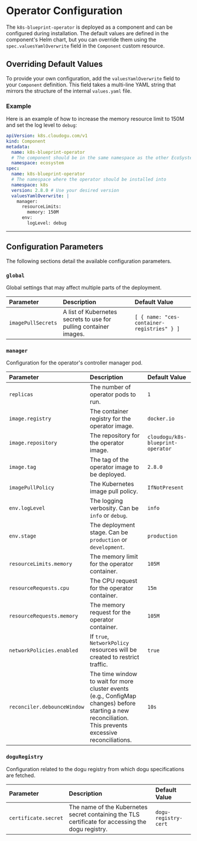# Operator Configuration

The `k8s-blueprint-operator` is deployed as a component and can be configured during installation. The default values are defined in the component's Helm chart, but you can override them using the `spec.valuesYamlOverwrite` field in the `Component` custom resource.

## Overriding Default Values

To provide your own configuration, add the `valuesYamlOverwrite` field to your `Component` definition. This field takes a multi-line YAML string that mirrors the structure of the internal `values.yaml` file.

### Example

Here is an example of how to increase the memory resource limit to 150M and set the log level to `debug`:

```yaml
apiVersion: k8s.cloudogu.com/v1
kind: Component
metadata:
  name: k8s-blueprint-operator
  # The component should be in the same namespace as the other EcoSystem components
  namespace: ecosystem
spec:
  name: k8s-blueprint-operator
  # The namespace where the operator should be installed into
  namespace: k8s
  version: 2.8.0 # Use your desired version
  valuesYamlOverwrite: |
    manager:
      resourceLimits:
        memory: 150M
      env:
        logLevel: debug
```

---

## Configuration Parameters

The following sections detail the available configuration parameters.

### `global`

Global settings that may affect multiple parts of the deployment.

| Parameter | Description | Default Value |
| :--- | :--- | :--- |
| `imagePullSecrets` | A list of Kubernetes secrets to use for pulling container images. | `[ { name: "ces-container-registries" } ]` |

### `manager`

Configuration for the operator's controller manager pod.

| Parameter | Description | Default Value |
| :--- | :--- | :--- |
| `replicas` | The number of operator pods to run. | `1` |
| `image.registry` | The container registry for the operator image. | `docker.io` |
| `image.repository` | The repository for the operator image. | `cloudogu/k8s-blueprint-operator` |
| `image.tag` | The tag of the operator image to be deployed. | `2.8.0` |
| `imagePullPolicy` | The Kubernetes image pull policy. | `IfNotPresent` |
| `env.logLevel` | The logging verbosity. Can be `info` or `debug`. | `info` |
| `env.stage` | The deployment stage. Can be `production` or `development`. | `production` |
| `resourceLimits.memory` | The memory limit for the operator container. | `105M` |
| `resourceRequests.cpu` | The CPU request for the operator container. | `15m` |
| `resourceRequests.memory` | The memory request for the operator container. | `105M` |
| `networkPolicies.enabled`| If `true`, `NetworkPolicy` resources will be created to restrict traffic. | `true` |
| `reconciler.debounceWindow` | The time window to wait for more cluster events (e.g., ConfigMap changes) before starting a new reconciliation. This prevents excessive reconciliations. | `10s` |

### `doguRegistry`

Configuration related to the dogu registry from which dogu specifications are fetched.

| Parameter | Description | Default Value |
| :--- | :--- | :--- |
| `certificate.secret` | The name of the Kubernetes secret containing the TLS certificate for accessing the dogu registry. | `dogu-registry-cert` |
